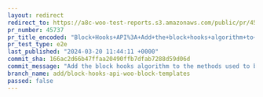 ```yaml
---
layout: redirect
redirect_to: https://a8c-woo-test-reports.s3.amazonaws.com/public/pr/45737/e2e/index.html
pr_number: 45737
pr_title_encoded: "Block+Hooks+API%3A+Add+the+block+hooks+algorithm+to+Woo+templates"
pr_test_type: e2e
last_published: "2024-03-20 11:44:11 +0000"
commit_sha: 166ac2d66b47ffaa20490ffb7dfab7288d59d06d
commit_message: "Add the block hooks algorithm to the methods used to build Woo templates"
branch_name: add/block-hooks-api-woo-block-templates
passed: false
---
```

